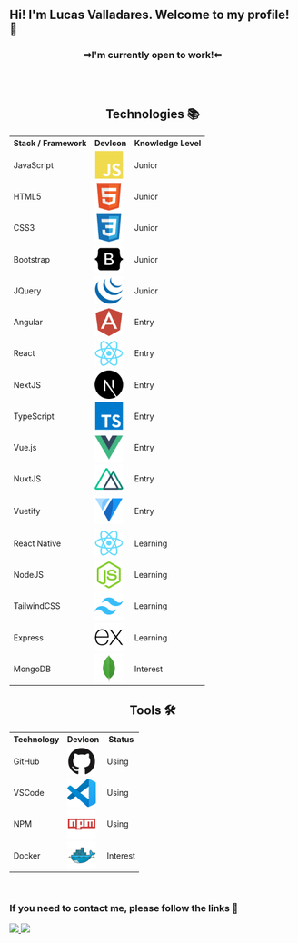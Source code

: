 ## Hi! I'm Lucas Valladares. Welcome to my profile! 📌

<div style="display: inline_block;" align="center">
  <h3>➡I'm currently open to work!⬅</h3>
</div>

<br>

<!-- <div style="display: inline_block;" align="center">
  <a href="https://github.com/lucasnwvalladares">
  <img height="180em" src="https://github-readme-stats.vercel.app/api?username=lucasnwvalladares&show_icons=true&theme=tokyonight&include_all_commits=true&count_private=true"/>
  <img height="180em" src="https://github-readme-stats.vercel.app/api/top-langs/?username=lucasnwvalladares&layout=compact&langs_count=6&theme=tokyonight"/>
</div> -->

<br>

<div style="display: inline_block;" align="center">
  <h2>Technologies 📚</h2>
  <table>
    <tr>
      <th>Stack / Framework</th>
      <th>DevIcon</th>
      <th>Knowledge Level</th>
    </tr>
    <tr>
      <td>JavaScript</td>
      <td><img align="center" alt="Js" height="50" width="50" src="https://raw.githubusercontent.com/devicons/devicon/master/icons/javascript/javascript-plain.svg"></td>
      <td>Junior</td>
    </tr>
    <tr>
      <td>HTML5</td>
      <td><img align="center" alt="HTML" height="50" width="50" src="https://raw.githubusercontent.com/devicons/devicon/master/icons/html5/html5-original.svg"></td>
      <td>Junior</td>
    </tr>
    <tr>
      <td>CSS3</td>
      <td><img align="center" alt="CSS" height="50" width="50" src="https://raw.githubusercontent.com/devicons/devicon/master/icons/css3/css3-original.svg"></td>
      <td>Junior</td>
    </tr>
    <tr>
      <td>Bootstrap</td>
      <td><img align="center" alt="Bootstrap" height="50" width="50" src="https://github.com/devicons/devicon/blob/master/icons/bootstrap/bootstrap-plain.svg"></td>
      <td>Junior</td>
    </tr>
    <tr>
      <td>JQuery</td>
      <td><img align="center" alt="JQuery" height="50" width="50" src="https://github.com/devicons/devicon/blob/master/icons/jquery/jquery-plain.svg"></td>
      <td>Junior</td>
    </tr>
    <tr>
      <td>Angular</td>
      <td><img align="center" alt="Angular" height="50" width="50" src="https://github.com/devicons/devicon/blob/master/icons/angularjs/angularjs-plain.svg"></td>
      <td>Entry</td>
    </tr>
    <tr>
      <td>React</td>
      <td><img align="center" alt="React" height="50" width="50" src="https://github.com/devicons/devicon/blob/master/icons/react/react-original.svg"></td>
      <td>Entry</td>
    </tr>
    <tr>
      <td>NextJS</td>
      <td><img align="center" alt="NextJS" height="50" width="50" src="https://github.com/devicons/devicon/blob/master/icons/nextjs/nextjs-original.svg"></td>
      <td>Entry</td>
    </tr>
    <tr>
      <td>TypeScript</td>
      <td><img align="center" alt="TypeScript" height="50" width="50" src="https://github.com/devicons/devicon/blob/master/icons/typescript/typescript-plain.svg"></td>
      <td>Entry</td>
    </tr>
    <tr>
      <td>Vue.js</td>
      <td><img align="center" alt="Vue.js" height="50" width="50" src="https://github.com/devicons/devicon/blob/master/icons/vuejs/vuejs-original.svg"></td>
      <td>Entry</td>
    </tr>
    <tr>
      <td>NuxtJS</td>
      <td><img align="center" alt="NuxtJS" height="50" width="50" src="https://github.com/devicons/devicon/blob/master/icons/nuxtjs/nuxtjs-original.svg"></td>
      <td>Entry</td>
    </tr>
    <tr>
      <td>Vuetify</td>
      <td><img align="Vuetify" alt="NuxtJS" height="50" width="50" src="https://github.com/devicons/devicon/blob/master/icons/vuetify/vuetify-original.svg"></td>
      <td>Entry</td>
    </tr>
    <tr>
      <td>React Native</td>
      <td><img align="center" alt="React" height="50" width="50" src="https://github.com/devicons/devicon/blob/master/icons/react/react-original.svg"></td>
      <td>Learning</td>
    </tr>
    <tr>
      <td>NodeJS</td>
      <td><img align="center" alt="Node.js" height="50" width="50" src="https://github.com/devicons/devicon/blob/master/icons/nodejs/nodejs-original.svg"></td>
      <td>Learning</td>
    </tr>
    <tr>
      <td>TailwindCSS</td>
      <td><img align="center" alt="Tailwind" height="50" width="50" src="https://github.com/devicons/devicon/blob/master/icons/tailwindcss/tailwindcss-plain.svg"></td>
      <td>Learning</td>
    </tr>
    <tr>
      <td>Express</td>
      <td><img align="center" alt="Express" height="50" width="50" src="https://github.com/devicons/devicon/blob/master/icons/express/express-original.svg"></td>
      <td>Learning</td>
    </tr>
    <tr>
      <td>MongoDB</td>
      <td><img align="center" alt="MongoDB" height="50" width="50" src="https://github.com/devicons/devicon/blob/master/icons/mongodb/mongodb-original.svg"></td>
      <td>Interest</td>
    </tr>
  </table>
</div>
  
<div style="display: inline_block" align="center">
  <h2>Tools 🛠</h2>
  <table>
    <tr>
      <th>Technology</th>
      <th>DevIcon</th>
      <th>Status</th>
    </tr>
    <tr>
      <td>GitHub</td>
      <td><img align="center" alt="GitHub" height="50" width="50" src="https://github.com/devicons/devicon/blob/master/icons/github/github-original.svg"></td>
      <td>Using</td>
    </tr>
    <tr>
      <td>VSCode</td>
      <td><img align="center" alt="VSCode" height="50" width="50" src="https://github.com/devicons/devicon/blob/master/icons/vscode/vscode-original.svg"></td>
      <td>Using</td>
    </tr>
    <tr>
      <td>NPM</td>
      <td><img align="center" alt="NPM" height="50" width="50" src="https://github.com/devicons/devicon/blob/master/icons/npm/npm-original-wordmark.svg"></td>
      <td>Using</td>
    </tr>
    <tr>
      <td>Docker</td>
      <td><img align="center" alt="Docker" height="50" width="50" src="https://github.com/devicons/devicon/blob/master/icons/docker/docker-original.svg"></td>
      <td>Interest</td>
    </tr>
  </table>
</div>

<br>

### If you need to contact me, please follow the links 📩

<div> 
  <a 
    href="https://www.linkedin.com/in/lucas-valladares/" 
    target="_blank"
  >
    <img src="https://img.shields.io/badge/-LinkedIn-%230077B5?style=for-the-badge&logo=linkedin&logoColor=white" target="_blank">
  </a>
  <a href="mailto:lucasnwvalladares@gmail.com">
    <img src="https://img.shields.io/badge/-Gmail-%23333?style=for-the-badge&logo=gmail&logoColor=white" target="_blank">
  </a>
</div>
